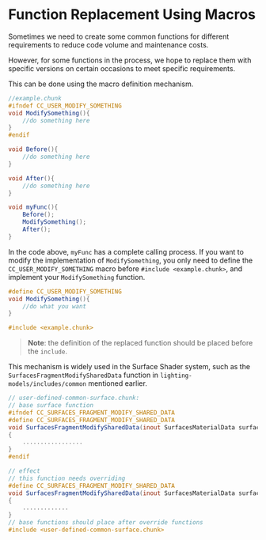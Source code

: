 # Function Replacement Using Macros

Sometimes we need to create some common functions for different requirements to reduce code volume and maintenance costs.

However, for some functions in the process, we hope to replace them with specific versions on certain occasions to meet specific requirements.

This can be done using the macro definition mechanism.

```glsl
//example.chunk
#ifndef CC_USER_MODIFY_SOMETHING
void ModifySomething(){
    //do something here
}
#endif

void Before(){
    //do something here
}

void After(){
    //do something here
}

void myFunc(){
    Before();
    ModifySomething();
    After();
}
```

In the code above, `myFunc` has a complete calling process. If you want to modify the implementation of `ModifySomething`, you only need to define the `CC_USER_MODIFY_SOMETHING` macro before `#include <example.chunk>`, and implement your `ModifySomething` function.

```glsl
#define CC_USER_MODIFY_SOMETHING
void ModifySomething(){
    //do what you want
}

#include <example.chunk>
```

> **Note**: the definition of the replaced function should be placed before the `include`.

This mechanism is widely used in the Surface Shader system, such as the `SurfacesFragmentModifySharedData` function in `lighting-models/includes/common` mentioned earlier.

```glsl
// user-defined-common-surface.chunk:
// base surface function
#ifndef CC_SURFACES_FRAGMENT_MODIFY_SHARED_DATA
#define CC_SURFACES_FRAGMENT_MODIFY_SHARED_DATA
void SurfacesFragmentModifySharedData(inout SurfacesMaterialData surfaceData)
{
    .................
}
#endif

// effect
// this function needs overriding
#define CC_SURFACES_FRAGMENT_MODIFY_SHARED_DATA
void SurfacesFragmentModifySharedData(inout SurfacesMaterialData surfaceData)
{
    .............
}
// base functions should place after override functions
#include <user-defined-common-surface.chunk>
```
